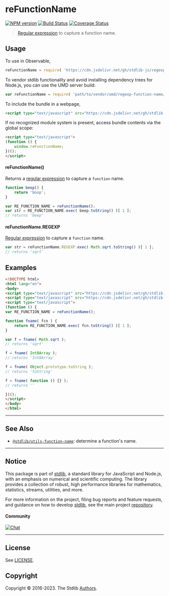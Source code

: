 <!--

@license Apache-2.0

Copyright (c) 2018 The Stdlib Authors.

Licensed under the Apache License, Version 2.0 (the "License");
you may not use this file except in compliance with the License.
You may obtain a copy of the License at

   http://www.apache.org/licenses/LICENSE-2.0

Unless required by applicable law or agreed to in writing, software
distributed under the License is distributed on an "AS IS" BASIS,
WITHOUT WARRANTIES OR CONDITIONS OF ANY KIND, either express or implied.
See the License for the specific language governing permissions and
limitations under the License.

-->

# reFunctionName

[![NPM version][npm-image]][npm-url] [![Build Status][test-image]][test-url] [![Coverage Status][coverage-image]][coverage-url] <!-- [![dependencies][dependencies-image]][dependencies-url] -->

> [Regular expression][regexp] to capture a function name.



<section class="usage">

## Usage

To use in Observable,

```javascript
reFunctionName = require( 'https://cdn.jsdelivr.net/gh/stdlib-js/regexp-function-name@umd/browser.js' )
```

To vendor stdlib functionality and avoid installing dependency trees for Node.js, you can use the UMD server build:

```javascript
var reFunctionName = require( 'path/to/vendor/umd/regexp-function-name/index.js' )
```

To include the bundle in a webpage,

```html
<script type="text/javascript" src="https://cdn.jsdelivr.net/gh/stdlib-js/regexp-function-name@umd/browser.js"></script>
```

If no recognized module system is present, access bundle contents via the global scope:

```html
<script type="text/javascript">
(function () {
    window.reFunctionName;
})();
</script>
```

#### reFunctionName()

Returns a [regular expression][regexp] to capture a `function` name.

```javascript
function beep() {
    return 'boop';
}

var RE_FUNCTION_NAME = reFunctionName();
var str = RE_FUNCTION_NAME.exec( beep.toString() )[ 1 ];
// returns 'beep'
```

#### reFunctionName.REGEXP

[Regular expression][regexp] to capture a `function` name.

<!-- eslint-disable stdlib/no-builtin-math -->

```javascript
var str = reFunctionName.REGEXP.exec( Math.sqrt.toString() )[ 1 ];
// returns 'sqrt'
```

</section>

<!-- /.usage -->

<section class="examples">

## Examples

<!-- eslint-disable func-names, no-restricted-syntax, no-empty-function, stdlib/no-builtin-math -->

<!-- eslint no-undef: "error" -->

```html
<!DOCTYPE html>
<html lang="en">
<body>
<script type="text/javascript" src="https://cdn.jsdelivr.net/gh/stdlib-js/array-int8@umd/browser.js"></script>
<script type="text/javascript" src="https://cdn.jsdelivr.net/gh/stdlib-js/regexp-function-name@umd/browser.js"></script>
<script type="text/javascript">
(function () {
var RE_FUNCTION_NAME = reFunctionName();

function fname( fcn ) {
    return RE_FUNCTION_NAME.exec( fcn.toString() )[ 1 ];
}

var f = fname( Math.sqrt );
// returns 'sqrt'

f = fname( Int8Array );
// returns 'Int8Array'

f = fname( Object.prototype.toString );
// returns 'toString'

f = fname( function () {} );
// returns ''

})();
</script>
</body>
</html>
```

</section>

<!-- /.examples -->

<!-- Section for related `stdlib` packages. Do not manually edit this section, as it is automatically populated. -->

<section class="related">

* * *

## See Also

-   <span class="package-name">[`@stdlib/utils-function-name`][@stdlib/utils/function-name]</span><span class="delimiter">: </span><span class="description">determine a function's name.</span>

</section>

<!-- /.related -->

<!-- Section for all links. Make sure to keep an empty line after the `section` element and another before the `/section` close. -->


<section class="main-repo" >

* * *

## Notice

This package is part of [stdlib][stdlib], a standard library for JavaScript and Node.js, with an emphasis on numerical and scientific computing. The library provides a collection of robust, high performance libraries for mathematics, statistics, streams, utilities, and more.

For more information on the project, filing bug reports and feature requests, and guidance on how to develop [stdlib][stdlib], see the main project [repository][stdlib].

#### Community

[![Chat][chat-image]][chat-url]

---

## License

See [LICENSE][stdlib-license].


## Copyright

Copyright &copy; 2016-2023. The Stdlib [Authors][stdlib-authors].

</section>

<!-- /.stdlib -->

<!-- Section for all links. Make sure to keep an empty line after the `section` element and another before the `/section` close. -->

<section class="links">

[npm-image]: http://img.shields.io/npm/v/@stdlib/regexp-function-name.svg
[npm-url]: https://npmjs.org/package/@stdlib/regexp-function-name

[test-image]: https://github.com/stdlib-js/regexp-function-name/actions/workflows/test.yml/badge.svg?branch=main
[test-url]: https://github.com/stdlib-js/regexp-function-name/actions/workflows/test.yml?query=branch:main

[coverage-image]: https://img.shields.io/codecov/c/github/stdlib-js/regexp-function-name/main.svg
[coverage-url]: https://codecov.io/github/stdlib-js/regexp-function-name?branch=main

<!--

[dependencies-image]: https://img.shields.io/david/stdlib-js/regexp-function-name.svg
[dependencies-url]: https://david-dm.org/stdlib-js/regexp-function-name/main

-->

[chat-image]: https://img.shields.io/gitter/room/stdlib-js/stdlib.svg
[chat-url]: https://gitter.im/stdlib-js/stdlib/

[stdlib]: https://github.com/stdlib-js/stdlib

[stdlib-authors]: https://github.com/stdlib-js/stdlib/graphs/contributors

[umd]: https://github.com/umdjs/umd
[es-module]: https://developer.mozilla.org/en-US/docs/Web/JavaScript/Guide/Modules

[deno-url]: https://github.com/stdlib-js/regexp-function-name/tree/deno
[umd-url]: https://github.com/stdlib-js/regexp-function-name/tree/umd
[esm-url]: https://github.com/stdlib-js/regexp-function-name/tree/esm
[branches-url]: https://github.com/stdlib-js/regexp-function-name/blob/main/branches.md

[stdlib-license]: https://raw.githubusercontent.com/stdlib-js/regexp-function-name/main/LICENSE

[regexp]: https://developer.mozilla.org/en-US/docs/Web/JavaScript/Guide/Regular_Expressions

<!-- <related-links> -->

[@stdlib/utils/function-name]: https://github.com/stdlib-js/utils-function-name/tree/umd

<!-- </related-links> -->

</section>

<!-- /.links -->
